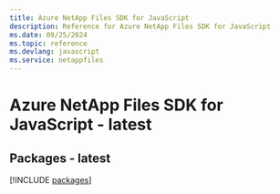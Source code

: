 ```yaml
---
title: Azure NetApp Files SDK for JavaScript
description: Reference for Azure NetApp Files SDK for JavaScript
ms.date: 09/25/2024
ms.topic: reference
ms.devlang: javascript
ms.service: netappfiles
---
```

# Azure NetApp Files SDK for JavaScript - latest
## Packages - latest
[!INCLUDE [packages](netapp-files-index.md)]